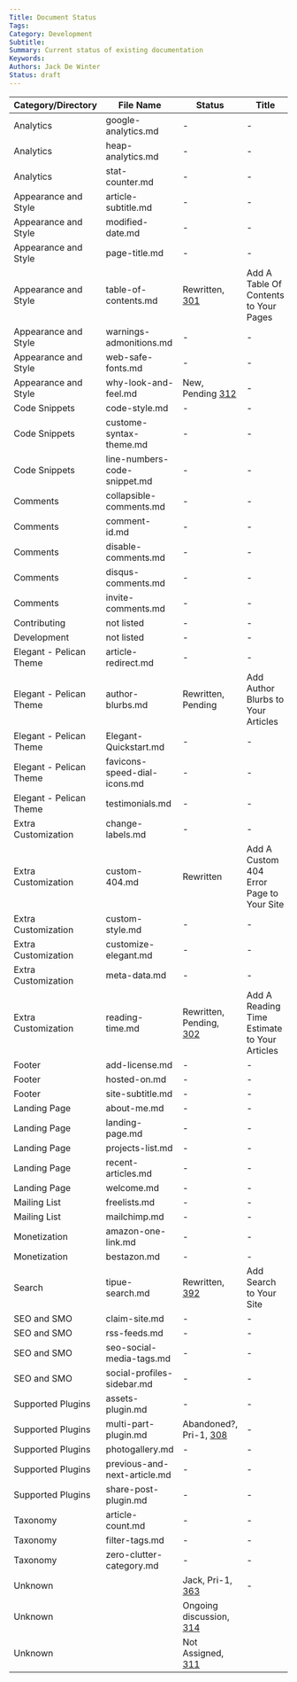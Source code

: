 ```yaml
---
Title: Document Status
Tags: 
Category: Development
Subtitle:
Summary: Current status of existing documentation
Keywords:
Authors: Jack De Winter
Status: draft
---
```


| Category/Directory    |File Name | Status | Title |
| --- | --- | --- | --- |
|Analytics              |google-analytics.md         | - | - |
|Analytics              |heap-analytics.md           | - |- |
|Analytics              |stat-counter.md             | - |- |
|Appearance and Style   |article-subtitle.md         | - |- |
|Appearance and Style   |modified-date.md            | - |- |
|Appearance and Style   |page-title.md               | - |- |
|Appearance and Style   |table-of-contents.md        | Rewritten, [301](https://github.com/Pelican-Elegant/elegant/issues/301) |Add A Table Of Contents to Your Pages |
|Appearance and Style   |warnings-admonitions.md     | - |- |
|Appearance and Style   |web-safe-fonts.md           | - |- |
|Appearance and Style   |why-look-and-feel.md        | New, Pending [312](https://github.com/Pelican-Elegant/elegant/issues/312)|- |
|Code Snippets          |code-style.md               | - |- |
|Code Snippets          |custome-syntax-theme.md     | - |- |
|Code Snippets          |line-numbers-code-snippet.md| - |- |
|Comments               |collapsible-comments.md     | - |- |
|Comments               |comment-id.md               | - |- |
|Comments               |disable-comments.md         | - |- |
|Comments               |disqus-comments.md          | - |- |
|Comments               |invite-comments.md          | - |- |
|Contributing           |not listed                  | - |- |
|Development            |not listed                  | - |- |
|Elegant - Pelican Theme|article-redirect.md         | - |- |
|Elegant - Pelican Theme|author-blurbs.md            | Rewritten, Pending |Add Author Blurbs to Your Articles |
|Elegant - Pelican Theme|Elegant-Quickstart.md       | - |- |
|Elegant - Pelican Theme|favicons-speed-dial-icons.md| - |- |
|Elegant - Pelican Theme|testimonials.md             | - |- |
|Extra Customization    |change-labels.md            | - |- |
|Extra Customization    |custom-404.md               | Rewritten |Add A Custom 404 Error Page to Your Site |
|Extra Customization    |custom-style.md             | - |- |
|Extra Customization    |customize-elegant.md        | - |- |
|Extra Customization    |meta-data.md                | - |- |
|Extra Customization    |reading-time.md             | Rewritten, Pending, [302](https://github.com/Pelican-Elegant/elegant/issues/302) | Add A Reading Time Estimate to Your Articles |
|Footer                 |add-license.md              | - |- |
|Footer                 |hosted-on.md                | - |- |
|Footer                 |site-subtitle.md            | - |- |
|Landing Page           |about-me.md                 | - |- |
|Landing Page           |landing-page.md             | - |- |
|Landing Page           |projects-list.md            | - |- |
|Landing Page           |recent-articles.md          | - |- |
|Landing Page           |welcome.md                  | - |- |
|Mailing List           |freelists.md                | - |- |
|Mailing List           |mailchimp.md                | - |- |
|Monetization           |amazon-one-link.md          | - |- |
|Monetization           |bestazon.md                 | - |- |
|Search                 |tipue-search.md             | Rewritten, [392](https://github.com/Pelican-Elegant/elegant/issues/392) |Add Search to Your Site |
|SEO and SMO            |claim-site.md               | - |- |
|SEO and SMO            |rss-feeds.md                | - |- |
|SEO and SMO            |seo-social-media-tags.md    | - |- |
|SEO and SMO            |social-profiles-sidebar.md  | - |- |
|Supported Plugins      |assets-plugin.md            | - |- |
|Supported Plugins      |multi-part-plugin.md        | Abandoned?, Pri-1, [308](https://github.com/Pelican-Elegant/elegant/issues/308) |- |
|Supported Plugins      |photogallery.md             | - |- |
|Supported Plugins      |previous-and-next-article.md| - |- |
|Supported Plugins      |share-post-plugin.md        | - |- |
|Taxonomy               |article-count.md            | - |- |
|Taxonomy               |filter-tags.md              | - |- |
|Taxonomy               |zero-clutter-category.md    | - |- |
| Unknown               |                            | Jack, Pri-1, [363](https://github.com/Pelican-Elegant/elegant/issues/363) | - |
| Unknown               |                            | Ongoing discussion, [314](https://github.com/Pelican-Elegant/elegant/issues/314) |
| Unknown               |                            | Not Assigned, [311](https://github.com/Pelican-Elegant/elegant/issues/311) |
